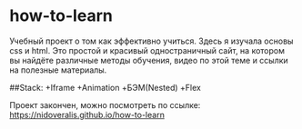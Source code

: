 # how-to-learn

Учебный проект о том как эффективно учиться. Здесь я изучала основы css и html. Это простой и красивый одностраничный сайт, на котором вы найдёте различные методы обучения, видео по этой теме и ссылки на полезные материалы. 

##Stack:
+Iframe
+Animation
+БЭМ(Nested)
+Flex

Проект закончен, можно посмотреть по ссылке: 
https://nidoveralis.github.io/how-to-learn
